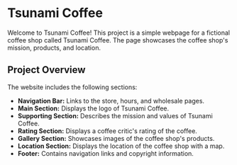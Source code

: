 # Tsunami Coffee

Welcome to Tsunami Coffee! This project is a simple webpage for a fictional coffee shop called Tsunami Coffee. The page showcases the coffee shop's mission, products, and location.

## Project Overview

The website includes the following sections:

- **Navigation Bar:** Links to the store, hours, and wholesale pages.
- **Main Section:** Displays the logo of Tsunami Coffee.
- **Supporting Section:** Describes the mission and values of Tsunami Coffee.
- **Rating Section:** Displays a coffee critic's rating of the coffee.
- **Gallery Section:** Showcases images of the coffee shop's products.
- **Location Section:** Displays the location of the coffee shop with a map.
- **Footer:** Contains navigation links and copyright information.
